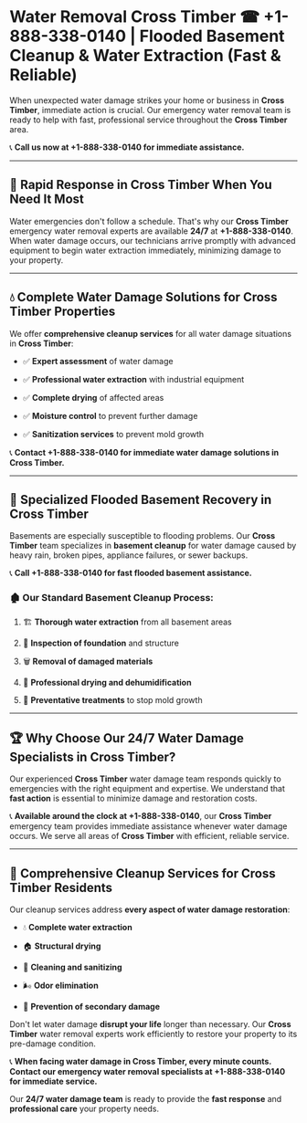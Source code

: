 # Water Removal Cross Timber ☎ +1-888-338-0140 | Flooded Basement Cleanup & Water Extraction (Fast & Reliable)

When unexpected water damage strikes your home or business in **Cross Timber**, immediate action is crucial. Our emergency water removal team is ready to help with fast, professional service throughout the **Cross Timber** area. 

📞 **Call us now at +1-888-338-0140 for immediate assistance.**
---
## 🚀 Rapid Response in Cross Timber When You Need It Most
Water emergencies don't follow a schedule. That's why our **Cross Timber** emergency water removal experts are available **24/7** at **+1-888-338-0140**. When water damage occurs, our technicians arrive promptly with advanced equipment to begin water extraction immediately, minimizing damage to your property.
---
## 💧 Complete Water Damage Solutions for Cross Timber Properties
We offer **comprehensive cleanup services** for all water damage situations in **Cross Timber**:
- ✅ **Expert assessment** of water damage  
- ✅ **Professional water extraction** with industrial equipment  
- ✅ **Complete drying** of affected areas  
- ✅ **Moisture control** to prevent further damage  
- ✅ **Sanitization services** to prevent mold growth  
📞 **Contact +1-888-338-0140 for immediate water damage solutions in Cross Timber.**
---
## 🌊 Specialized Flooded Basement Recovery in Cross Timber
Basements are especially susceptible to flooding problems. Our **Cross Timber** team specializes in **basement cleanup** for water damage caused by heavy rain, broken pipes, appliance failures, or sewer backups. 
📞 **Call +1-888-338-0140 for fast flooded basement assistance.**
### 🏚️ Our Standard Basement Cleanup Process:
1. 🏗️ **Thorough water extraction** from all basement areas  
2. 🔎 **Inspection of foundation** and structure  
3. 🗑️ **Removal of damaged materials**  
4. 💨 **Professional drying and dehumidification**  
5. 🚫 **Preventative treatments** to stop mold growth  
---
## 🏆 Why Choose Our 24/7 Water Damage Specialists in Cross Timber?
Our experienced **Cross Timber** water damage team responds quickly to emergencies with the right equipment and expertise. We understand that **fast action** is essential to minimize damage and restoration costs.
📞 **Available around the clock at +1-888-338-0140**, our **Cross Timber** emergency team provides immediate assistance whenever water damage occurs. We serve all areas of **Cross Timber** with efficient, reliable service.
---
## 🧹 Comprehensive Cleanup Services for Cross Timber Residents
Our cleanup services address **every aspect of water damage restoration**:
- 💧 **Complete water extraction**  
- 🏠 **Structural drying**  
- 🧼 **Cleaning and sanitizing**  
- 🌬️ **Odor elimination**  
- 🚫 **Prevention of secondary damage**  
Don't let water damage **disrupt your life** longer than necessary. Our **Cross Timber** water removal experts work efficiently to restore your property to its pre-damage condition.
📞 **When facing water damage in Cross Timber, every minute counts. Contact our emergency water removal specialists at +1-888-338-0140 for immediate service.**
Our **24/7 water damage team** is ready to provide the **fast response** and **professional care** your property needs.
